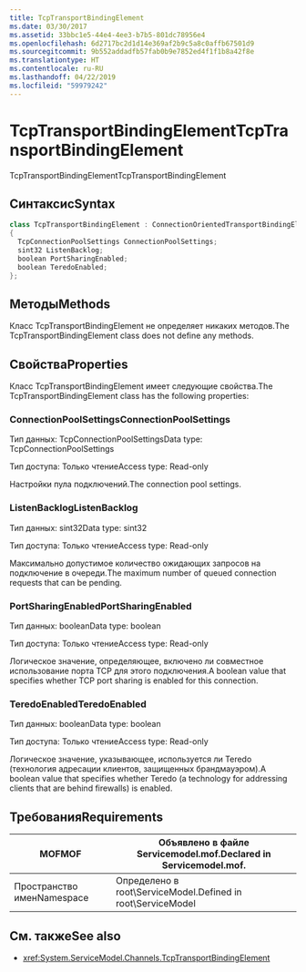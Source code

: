 ```yaml
---
title: TcpTransportBindingElement
ms.date: 03/30/2017
ms.assetid: 33bbc1e5-44e4-4ee3-b7b5-801dc78956e4
ms.openlocfilehash: 6d2717bc2d1d14e369af2b9c5a8c0affb67501d9
ms.sourcegitcommit: 9b552addadfb57fab0b9e7852ed4f1f1b8a42f8e
ms.translationtype: HT
ms.contentlocale: ru-RU
ms.lasthandoff: 04/22/2019
ms.locfileid: "59979242"
---
```

# <a name="tcptransportbindingelement"></a><span data-ttu-id="fc73f-102">TcpTransportBindingElement</span><span class="sxs-lookup"><span data-stu-id="fc73f-102">TcpTransportBindingElement</span></span>
<span data-ttu-id="fc73f-103">TcpTransportBindingElement</span><span class="sxs-lookup"><span data-stu-id="fc73f-103">TcpTransportBindingElement</span></span>  
  
## <a name="syntax"></a><span data-ttu-id="fc73f-104">Синтаксис</span><span class="sxs-lookup"><span data-stu-id="fc73f-104">Syntax</span></span>  
  
```csharp
class TcpTransportBindingElement : ConnectionOrientedTransportBindingElement  
{  
  TcpConnectionPoolSettings ConnectionPoolSettings;  
  sint32 ListenBacklog;  
  boolean PortSharingEnabled;  
  boolean TeredoEnabled;  
};  
```  
  
## <a name="methods"></a><span data-ttu-id="fc73f-105">Методы</span><span class="sxs-lookup"><span data-stu-id="fc73f-105">Methods</span></span>  
 <span data-ttu-id="fc73f-106">Класс TcpTransportBindingElement не определяет никаких методов.</span><span class="sxs-lookup"><span data-stu-id="fc73f-106">The TcpTransportBindingElement class does not define any methods.</span></span>  
  
## <a name="properties"></a><span data-ttu-id="fc73f-107">Свойства</span><span class="sxs-lookup"><span data-stu-id="fc73f-107">Properties</span></span>  
 <span data-ttu-id="fc73f-108">Класс TcpTransportBindingElement имеет следующие свойства.</span><span class="sxs-lookup"><span data-stu-id="fc73f-108">The TcpTransportBindingElement class has the following properties:</span></span>  
  
### <a name="connectionpoolsettings"></a><span data-ttu-id="fc73f-109">ConnectionPoolSettings</span><span class="sxs-lookup"><span data-stu-id="fc73f-109">ConnectionPoolSettings</span></span>  
 <span data-ttu-id="fc73f-110">Тип данных: TcpConnectionPoolSettings</span><span class="sxs-lookup"><span data-stu-id="fc73f-110">Data type: TcpConnectionPoolSettings</span></span>  
  
 <span data-ttu-id="fc73f-111">Тип доступа: Только чтение</span><span class="sxs-lookup"><span data-stu-id="fc73f-111">Access type: Read-only</span></span>  
  
 <span data-ttu-id="fc73f-112">Настройки пула подключений.</span><span class="sxs-lookup"><span data-stu-id="fc73f-112">The connection pool settings.</span></span>  
  
### <a name="listenbacklog"></a><span data-ttu-id="fc73f-113">ListenBacklog</span><span class="sxs-lookup"><span data-stu-id="fc73f-113">ListenBacklog</span></span>  
 <span data-ttu-id="fc73f-114">Тип данных: sint32</span><span class="sxs-lookup"><span data-stu-id="fc73f-114">Data type: sint32</span></span>  
  
 <span data-ttu-id="fc73f-115">Тип доступа: Только чтение</span><span class="sxs-lookup"><span data-stu-id="fc73f-115">Access type: Read-only</span></span>  
  
 <span data-ttu-id="fc73f-116">Максимально допустимое количество ожидающих запросов на подключение в очереди.</span><span class="sxs-lookup"><span data-stu-id="fc73f-116">The maximum number of queued connection requests that can be pending.</span></span>  
  
### <a name="portsharingenabled"></a><span data-ttu-id="fc73f-117">PortSharingEnabled</span><span class="sxs-lookup"><span data-stu-id="fc73f-117">PortSharingEnabled</span></span>  
 <span data-ttu-id="fc73f-118">Тип данных: boolean</span><span class="sxs-lookup"><span data-stu-id="fc73f-118">Data type: boolean</span></span>  
  
 <span data-ttu-id="fc73f-119">Тип доступа: Только чтение</span><span class="sxs-lookup"><span data-stu-id="fc73f-119">Access type: Read-only</span></span>  
  
 <span data-ttu-id="fc73f-120">Логическое значение, определяющее, включено ли совместное использование порта TCP для этого подключения.</span><span class="sxs-lookup"><span data-stu-id="fc73f-120">A boolean value that specifies whether TCP port sharing is enabled for this connection.</span></span>  
  
### <a name="teredoenabled"></a><span data-ttu-id="fc73f-121">TeredoEnabled</span><span class="sxs-lookup"><span data-stu-id="fc73f-121">TeredoEnabled</span></span>  
 <span data-ttu-id="fc73f-122">Тип данных: boolean</span><span class="sxs-lookup"><span data-stu-id="fc73f-122">Data type: boolean</span></span>  
  
 <span data-ttu-id="fc73f-123">Тип доступа: Только чтение</span><span class="sxs-lookup"><span data-stu-id="fc73f-123">Access type: Read-only</span></span>  
  
 <span data-ttu-id="fc73f-124">Логическое значение, указывающее, используется ли Teredo (технология адресации клиентов, защищенных брандмауэром).</span><span class="sxs-lookup"><span data-stu-id="fc73f-124">A boolean value that specifies whether Teredo (a technology for addressing clients that are behind firewalls) is enabled.</span></span>  
  
## <a name="requirements"></a><span data-ttu-id="fc73f-125">Требования</span><span class="sxs-lookup"><span data-stu-id="fc73f-125">Requirements</span></span>  
  
|<span data-ttu-id="fc73f-126">MOF</span><span class="sxs-lookup"><span data-stu-id="fc73f-126">MOF</span></span>|<span data-ttu-id="fc73f-127">Объявлено в файле Servicemodel.mof.</span><span class="sxs-lookup"><span data-stu-id="fc73f-127">Declared in Servicemodel.mof.</span></span>|  
|---------|-----------------------------------|  
|<span data-ttu-id="fc73f-128">Пространство имен</span><span class="sxs-lookup"><span data-stu-id="fc73f-128">Namespace</span></span>|<span data-ttu-id="fc73f-129">Определено в root\ServiceModel.</span><span class="sxs-lookup"><span data-stu-id="fc73f-129">Defined in root\ServiceModel</span></span>|  
  
## <a name="see-also"></a><span data-ttu-id="fc73f-130">См. также</span><span class="sxs-lookup"><span data-stu-id="fc73f-130">See also</span></span>

- <xref:System.ServiceModel.Channels.TcpTransportBindingElement>
